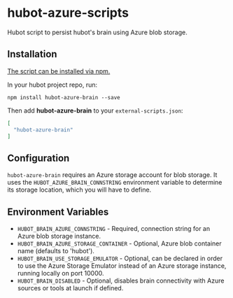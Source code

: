 # hubot-azure-scripts

Hubot script to persist hubot's brain using Azure blob storage.

## Installation

[The script can be installed via npm.](https://www.npmjs.com/package/hubot-azure-brain)

In your hubot project repo, run:

`npm install hubot-azure-brain --save`

Then add **hubot-azure-brain** to your `external-scripts.json`:

```json
[
  "hubot-azure-brain"
]
```

## Configuration

`hubot-azure-brain` requires an Azure storage account for blob storage. It uses the `HUBOT_AZURE_BRAIN_CONNSTRING` environment variable to determine its storage location, which you will have to define.

## Environment Variables

+  `HUBOT_BRAIN_AZURE_CONNSTRING` - Required, connection string for an Azure blob storage instance.
+  `HUBOT_BRAIN_AZURE_STORAGE_CONTAINER` - Optional, Azure blob container name (defaults to 'hubot').
+  `HUBOT_BRAIN_USE_STORAGE_EMULATOR` - Optional, can be declared in order to use the Azure Storage Emulator instead of an Azure storage instance, running locally on port 10000.
+  `HUBOT_BRAIN_DISABLED` - Optional, disables brain connectivity with Azure sources or tools at launch if defined.
